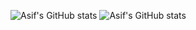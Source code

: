 ![Asif's GitHub stats](https://github-readme-stats.vercel.app/api?username=asiftm&show_icons=true&theme=highcontrast)
![Asif's GitHub stats](https://github-readme-stats.vercel.app/api?username=asiftm&show_icons=true&theme=noctis_minimus)



